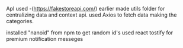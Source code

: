 ApI used -(https://fakestoreapi.com/) earlier
made utils folder for centralizing data and context api.
used Axios to fetch data
making the categories.

installed "nanoid" from npm to get random id's
used react tostify for premium notification messeges
